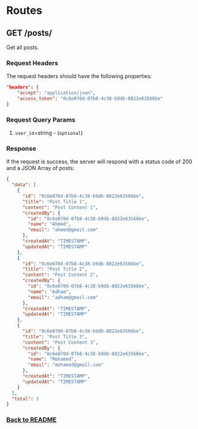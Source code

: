 # Routes

## GET /posts/

Get all posts.

### Request Headers

The request headers should have the following properties:

```json
"headers": {
    "accept": "application/json",
    "access_token": "0c6e070d-07b8-4c38-b9db-8822e63566be"
}
```

### Request Query Params

1. `user_id`=string - (`optional`)

### Response

If the request is success, the server will respond with a status code of 200 and a JSON Array of posts:

```json
{
  "data": [
    {
      "id": "0c6e070d-07b8-4c38-b9db-8822e63566be",
      "title": "Post Title 1",
      "content": "Post Content 1",
      "createdBy": {
        "id": "0c6e070d-07b8-4c38-b9db-8822e63566be",
        "name": "Ahmed",
        "email": "ahmed@gmail.com"
      },
      "createdAt": "TIMESTAMP",
      "updatedAt": "TIMESTAMP"
    },
    {
      "id": "0c6e070d-07b8-4c38-b9db-8822e63566be",
      "title": "Post Title 2",
      "content": "Post Content 2",
      "createdBy": {
        "id": "0c6e070d-07b8-4c38-b9db-8822e63566be",
        "name": "Adham",
        "email": "adham@gmail.com"
      },
      "createdAt": "TIMESTAMP",
      "updatedAt": "TIMESTAMP"
    },
    {
      "id": "0c6e070d-07b8-4c38-b9db-8822e63566be",
      "title": "Post Title 3",
      "content": "Post Content 3",
      "createdBy": {
        "id": "0c6e070d-07b8-4c38-b9db-8822e63566be",
        "name": "Mohamed",
        "email": "mohamed@gmail.com"
      },
      "createdAt": "TIMESTAMP",
      "updatedAt": "TIMESTAMP"
    }
  ],
  "total": 3
}
```

### [Back to README](../../API.md#posts)
